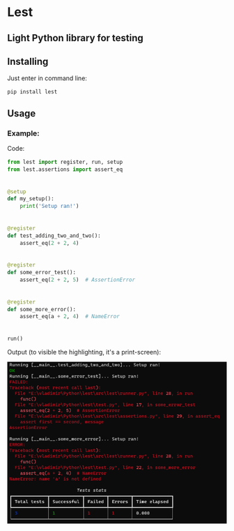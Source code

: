 # Lest

## Light Python library for testing

## Installing

Just enter in command line:

```shell
pip install lest
```

## Usage

### Example:

Code:

```python
from lest import register, run, setup
from lest.assertions import assert_eq


@setup
def my_setup():
    print('Setup ran!')


@register
def test_adding_two_and_two():
    assert_eq(2 + 2, 4)


@register
def some_error_test():
    assert_eq(2 + 2, 5)  # AssertionError


@register
def some_more_error():
    assert_eq(a + 2, 4)  # NameError


run()
```

Output (to visible the highlighting, it's a print-screen):

![](https://raw.githubusercontent.com/wchistow/lest/master/result.png)
